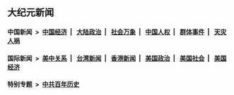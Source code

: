 ## 大纪元新闻

#### 中国新闻 &nbsp;>&nbsp; [中国经济](indexes/ncid283/README.md?12022045) &nbsp;| &nbsp; [大陆政治](indexes/ncid277/README.md?12022045) &nbsp;| &nbsp; [社会万象](indexes/ncid282/README.md?12022045) &nbsp;| &nbsp; [中国人权](indexes/ncid278/README.md?12022045) &nbsp;| &nbsp; [群体事件](indexes/ncid279/README.md?12022045) &nbsp;| &nbsp; [天灾人祸](indexes/ncid280/README.md?12022045)

#### 国际新闻 &nbsp;>&nbsp; [美中关系](indexes/nf1412576/README.md?12022045) &nbsp;| &nbsp; [台湾新闻](indexes/ncid1349361/README.md?12022045) &nbsp;| &nbsp; [香港新闻](indexes/ncid1349362/README.md?12022045) &nbsp;| &nbsp; [美国政治](indexes/ncid1078159/README.md?12022045) &nbsp;| &nbsp; [美国社会](indexes/ncid1078160/README.md?12022045) &nbsp;| &nbsp; [美国经济](indexes/ncid1078158/README.md?12022045)

#### 特别专题 &nbsp;>&nbsp; [中共百年历史](https://github.com/epoch-news/epoch-special/blob/master/README.md?12022045)  
